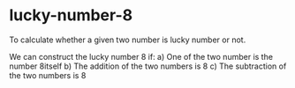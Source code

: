 # lucky-number-8
To calculate whether a given two number is lucky number or not.

We can construct the lucky number 8 if:
  a) One of the two number is the number 8itself
  b) The addition of the two numbers is 8
  c) The subtraction of the two numbers is 8
